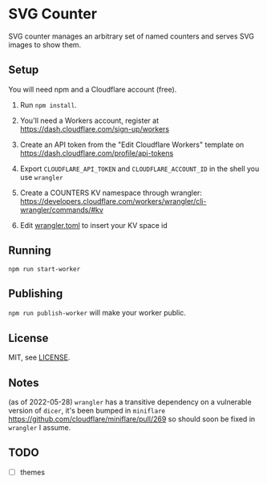# SVG Counter

SVG counter manages an arbitrary set of named counters and serves SVG images to
show them.

## Setup

You will need npm and a Cloudflare account (free).

1. Run `npm install`.

1. You'll need a Workers account, register at
https://dash.cloudflare.com/sign-up/workers

1. Create an API token from the "Edit Cloudflare Workers" template on
https://dash.cloudflare.com/profile/api-tokens

1. Export `CLOUDFLARE_API_TOKEN` and `CLOUDFLARE_ACCOUNT_ID` in the shell you
use `wrangler`

1. Create a COUNTERS KV namespace through wrangler:
https://developers.cloudflare.com/workers/wrangler/cli-wrangler/commands/#kv

1. Edit [wrangler.toml](./wrangler.toml) to insert your KV space id

## Running

`npm run start-worker`

## Publishing

`npm run publish-worker` will make your worker public.

## License

MIT, see [LICENSE](./LICENSE).

## Notes

(as of 2022-05-28) `wrangler` has a transitive dependency on a vulnerable
version of `dicer`, it's been bumped in `miniflare`
https://github.com/cloudflare/miniflare/pull/269 so should soon be fixed in
`wrangler` I assume.

## TODO

- [ ] themes
